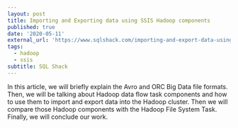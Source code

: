 ```yaml
---
layout: post
title: Importing and Exporting data using SSIS Hadoop components
published: true
date: '2020-05-11'
external_url: 'https://www.sqlshack.com/importing-and-export-data-using-ssis-hadoop-components/'
tags:
  - hadoop
  - ssis
subtitle: SQL Shack
---
```

In this article, we will briefly explain the Avro and ORC Big Data file formats. Then, we will be talking about Hadoop data flow task components and how to use them to import and export data into the Hadoop cluster. Then we will compare those Hadoop components with the Hadoop File System Task. Finally, we will conclude our work.
